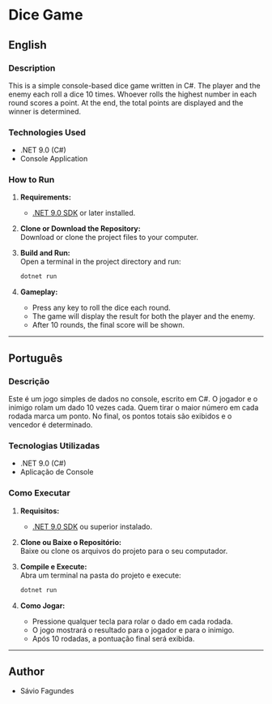 # Dice Game

## English

### Description

This is a simple console-based dice game written in C#. The player and the enemy each roll a dice 10 times. Whoever rolls the highest number in each round scores a point. At the end, the total points are displayed and the winner is determined.

### Technologies Used

- .NET 9.0 (C#)
- Console Application

### How to Run

1. **Requirements:**  
   - [.NET 9.0 SDK](https://dotnet.microsoft.com/en-us/download/dotnet/9.0) or later installed.

2. **Clone or Download the Repository:**  
   Download or clone the project files to your computer.

3. **Build and Run:**  
   Open a terminal in the project directory and run:
   ```sh
   dotnet run
   ```

4. **Gameplay:**  
   - Press any key to roll the dice each round.
   - The game will display the result for both the player and the enemy.
   - After 10 rounds, the final score will be shown.

---

## Português

### Descrição

Este é um jogo simples de dados no console, escrito em C#. O jogador e o inimigo rolam um dado 10 vezes cada. Quem tirar o maior número em cada rodada marca um ponto. No final, os pontos totais são exibidos e o vencedor é determinado.

### Tecnologias Utilizadas

- .NET 9.0 (C#)
- Aplicação de Console

### Como Executar

1. **Requisitos:**  
   - [.NET 9.0 SDK](https://dotnet.microsoft.com/en-us/download/dotnet/9.0) ou superior instalado.

2. **Clone ou Baixe o Repositório:**  
   Baixe ou clone os arquivos do projeto para o seu computador.

3. **Compile e Execute:**  
   Abra um terminal na pasta do projeto e execute:
   ```sh
   dotnet run
   ```

4. **Como Jogar:**  
   - Pressione qualquer tecla para rolar o dado em cada rodada.
   - O jogo mostrará o resultado para o jogador e para o inimigo.
   - Após 10 rodadas, a pontuação final será exibida.

---

## Author

- Sávio Fagundes
